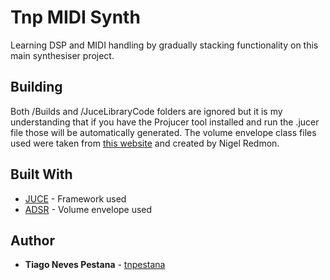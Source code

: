 # Tnp MIDI Synth

Learning DSP and MIDI handling by gradually stacking functionality on this main synthesiser project. 

## Building

Both /Builds and /JuceLibraryCode folders are ignored but it is my understanding that if you have the Projucer tool installed and run the .jucer file those will be automatically generated. The volume envelope class files used were taken from [this website](http://www.earlevel.com/main/2013/06/03/envelope-generators-adsr-code/) and created by Nigel Redmon.
## Built With

* [JUCE](https://juce.com/) - Framework used
* [ADSR](http://www.earlevel.com/main/2013/06/03/envelope-generators-adsr-code/) - Volume envelope used

## Author

* **Tiago Neves Pestana** - [tnpestana](https://github.com/tnpestana)
